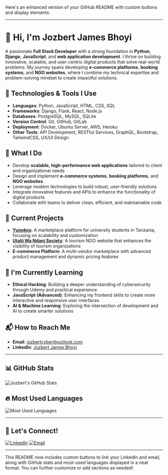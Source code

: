 Here's an enhanced version of your GitHub README with custom buttons and display elements:

---

# 👋 Hi, I'm Jozbert James Bhoyi

A passionate **Full Stack Developer** with a strong foundation in **Python**, **Django**, **JavaScript**, and **web application development**. I thrive on building innovative, scalable, and user-centric digital products that solve real-world problems. My journey spans developing **e-commerce platforms**, **booking systems**, and **NGO websites**, where I combine my technical expertise and problem-solving mindset to create impactful solutions.

## 🚀 Technologies & Tools I Use
- **Languages**: Python, JavaScript, HTML, CSS, SQL
- **Frameworks**: Django, Flask, React, Node.js
- **Databases**: PostgreSQL, MySQL, SQLite
- **Version Control**: Git, GitHub, GitLab
- **Deployment**: Docker, Ubuntu Server, AWS, Heroku
- **Other Tools**: API Development, RESTful Services, GraphQL, Bootstrap, TailwindCSS, UX/UI Design

## 🌟 What I Do
- Develop **scalable, high-performance web applications** tailored to client and organizational needs
- Design and implement **e-commerce systems**, **booking platforms**, and **NGO websites**
- Leverage modern technologies to build robust, user-friendly solutions
- Integrate innovative features and APIs to enhance the functionality of digital products
- Collaborate with teams to deliver clean, efficient, and maintainable code

## 📝 Current Projects
- **[Yunekos](https://github.com/therealjozber/yunekos)**: A marketplace platform for university students in Tanzania, focusing on scalability and customization
- **[Utalii Wa Ndani Society](https://github.com/therealjozber/utalii)**: A tourism NGO website that enhances the visibility of tourism organizations
- **E-commerce Platform**: A multi-vendor marketplace with advanced product management and dynamic pricing features

## 🌱 I'm Currently Learning
- **Ethical Hacking**: Building a deeper understanding of cybersecurity through Udemy and practical experience
- **JavaScript (Advanced)**: Enhancing my frontend skills to create more interactive and responsive user interfaces
- **AI & Machine Learning**: Exploring the intersection of development and AI to create smarter solutions

## 📬 How to Reach Me
- **Email**: [jozbertcyber@outlook.com](mailto:jozbertcyber@outlook.com)
- **LinkedIn**: [Jozbert James Bhoyi](https://www.linkedin.com/in/jozbert-james-a58453314)

---

## 📊 GitHub Stats

![Jozbert's GitHub Stats](https://github-readme-stats.vercel.app/api?username=therealjozber&show_icons=true&hide_title=true&hide=prs&count_private=true&theme=radical)

## 🔥 Most Used Languages

![Most Used Languages](https://github-readme-stats.vercel.app/api/top-langs/?username=therealjozber&layout=compact&langs_count=6&theme=radical)

---

## 💬 Let's Connect!

[![LinkedIn](https://img.shields.io/badge/LinkedIn-Profile-blue?style=flat&logo=linkedin)](https://www.linkedin.com/in/jozbert-james-a58453314)
[![Email](https://img.shields.io/badge/Email-jozbertcyber%40outlook.com-c14438?style=flat&logo=gmail)](mailto:jozbertcyber@outlook.com)

---

This README now includes custom buttons to link your LinkedIn and email, along with GitHub stats and most-used languages displayed in a neat format. You can further customize or add sections as needed!
